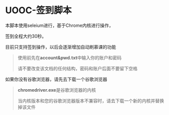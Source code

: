# UOOC-签到脚本

本脚本使用seleium进行，基于Chrome内核进行操作，

签到全程大约30秒。

目前只支持签到操作，以后会逐渐增加自动刷慕课的功能

> 使用前先在**account&pwd.txt**中输入你的账户和密码
>
> 请不要改变该文档的任何结构，密码和账户后面不要留下空格

如果你没有谷歌浏览器，请先去下载一个谷歌浏览器

> **chromedriver.exe**是谷歌浏览器的内核
>
> 当内核版本和您的谷歌浏览器版本不兼容时，请去下载一个新的内核并替换掉该文件

